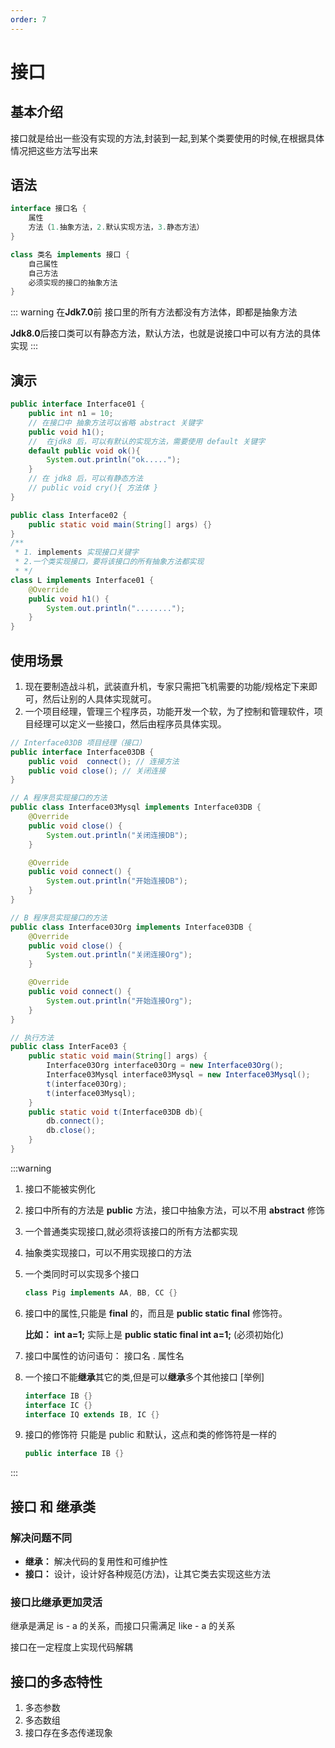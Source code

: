 ```yaml
---
order: 7
---
```


# 接口

## 基本介绍
接口就是给出一些没有实现的方法,封装到一起,到某个类要使用的时候,在根据具体情况把这些方法写出来

## 语法

```java
interface 接口名 {
    属性
    方法（1.抽象方法，2.默认实现方法，3.静态方法）
}

class 类名 implements 接口 {
    自己属性
    自己方法
    必须实现的接口的抽象方法
}
```
::: warning
在**Jdk7.0**前 接口里的所有方法都没有方法体，即都是抽象方法

**Jdk8.0**后接口类可以有静态方法，默认方法，也就是说接口中可以有方法的具体实现
:::

## 演示
```java
public interface Interface01 {
    public int n1 = 10;
    // 在接口中 抽象方法可以省略 abstract 关键字
    public void h1();
    //  在jdk8 后，可以有默认的实现方法，需要使用 default 关键字
    default public void ok(){
        System.out.println("ok.....");
    }
    // 在 jdk8 后，可以有静态方法
    // public void cry(){ 方法体 }
}

public class Interface02 {
    public static void main(String[] args) {}
}
/**
 * 1. implements 实现接口关键字
 * 2.一个类实现接口，要将该接口的所有抽象方法都实现
 * */
class L implements Interface01 {
    @Override
    public void h1() {
        System.out.println("........");
    }
}
```

## 使用场景
1. 现在要制造战斗机，武装直升机，专家只需把飞机需要的功能/规格定下来即可，然后让别的人具体实现就可。
2. 一个项目经理，管理三个程序员，功能开发一个软，为了控制和管理软件，项目经理可以定义一些接口，然后由程序员具体实现。
```java
// Interface03DB 项目经理（接口）
public interface Interface03DB {
    public void  connect(); // 连接方法
    public void close(); // 关闭连接
}

// A 程序员实现接口的方法
public class Interface03Mysql implements Interface03DB {
    @Override
    public void close() {
        System.out.println("关闭连接DB");
    }

    @Override
    public void connect() {
        System.out.println("开始连接DB");
    }
}

// B 程序员实现接口的方法
public class Interface03Org implements Interface03DB {
    @Override
    public void close() {
        System.out.println("关闭连接Org");
    }

    @Override
    public void connect() {
        System.out.println("开始连接Org");
    }
}

// 执行方法
public class InterFace03 {
    public static void main(String[] args) {
        Interface03Org interface03Org = new Interface03Org();
        Interface03Mysql interface03Mysql = new Interface03Mysql();
        t(interface03Org);
        t(interface03Mysql);
    }
    public static void t(Interface03DB db){
        db.connect();
        db.close();
    }
}
```

:::warning
1. 接口不能被实例化
2. 接口中所有的方法是 **public** 方法，接口中抽象方法，可以不用 **abstract** 修饰
3. 一个普通类实现接口,就必须将该接口的所有方法都实现
4. 抽象类实现接口，可以不用实现接口的方法
5. 一个类同时可以实现多个接口
    ```java
    class Pig implements AA, BB, CC {}
    ```
6. 接口中的属性,只能是 **final** 的，而且是 **public static final** 修饰符。

    **比如：** **int a=1;** 实际上是 **public static final int a=1;** (必须初始化)
7. 接口中属性的访问语句： 接口名 . 属性名
8. 一个接口不能**继承**其它的类,但是可以**继承**多个其他接口 [举例]
    ```java
    interface IB {}
    interface IC {}
    interface IQ extends IB, IC {}
    ```
9. 接口的修饰符 只能是 public 和默认，这点和类的修饰符是一样的
    ```java
    public interface IB {}
    ```
:::

## 接口 和 继承类

### 解决问题不同
- **继承：** 解决代码的复用性和可维护性
- **接口：** 设计，设计好各种规范(方法)，让其它类去实现这些方法

### 接口比继承更加灵活
继承是满足 is - a 的关系，而接口只需满足 like - a 的关系

接口在一定程度上实现代码解耦

## 接口的多态特性
1. 多态参数
2. 多态数组
3. 接口存在多态传递现象
